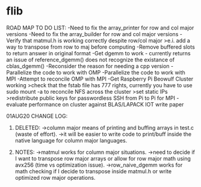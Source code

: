 # flib

ROAD MAP TO DO LIST:
-Need to fix the array_printer for row and col major versions
-Need to fix the array_builder for row and col major versions
-Verify that matmul.h is working correctly despite row/col major
    >e.i. add a way to transpose from row to maj before computing
-Remove buffered slots to return answer in original format
-Get dgemm to work - currently returns an issue of reference_dgemm() does not recognize 
the existance of cblas_dgemm()
-Reconsider the reason for needing a cpp version
-Parallelize the code to work with OMP
-Parallelize the code to work with MPI
-Attempt to reconcile OMP with MPI
-Get Raspberry Pi Beowulf Cluster working
    >check that the fstab file has 777 rights, currently you have to use sudo mount -a to 
     reconcile NFS across the cluster
    >set static IPs
    >redistribute public keys for passwordless SSH from Pi to Pi for MPI
-evaluate performance on cluster against BLAS/LAPACK IOT write paper



01AUG20 CHANGE LOG:
1) DELETED:
  ->column major means of printing and buffing arrays in test.c (waste of effort).
  ->it will be easier to write code to print/buff inside the native language for column
    major languages.

2) NOTES:
  ->matmul works for column major situations.
  ->need to decide if I want to transpose row major arrays or allow for row major math
    using avx256 (time vs optimization issue).
  ->row_naive_dgemm works for math checking if I decide to transpose inside matmul.h or
    write optimized row major operations.
